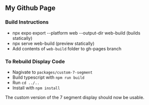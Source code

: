 ## My Github Page

### Build Instructions

* npx expo export --platform web --output-dir web-build (builds statically)
* npx serve web-build (preview statically)
* Add contents of ```web-build``` folder to gh-pages branch


### To Rebuild Display Code

 * Nagivate to ```packages/custom-7-segment```
 * Build typescript with ```npm run build```
 * Run ```cd ../..```
 * Install with ```npm install```

 The custom version of the 7 segment display should now be usable.